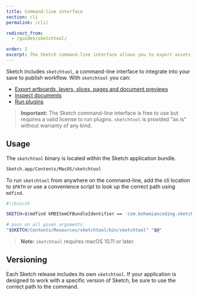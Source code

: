 ```yaml
---
title: Command-line interface
section: cli
permalink: /cli/

redirect_from:
  - /guides/sketchtool/

order: 2
excerpt: The Sketch command-line interface allows you to export assets, inspect documents and run plugins
---
```


Sketch includes `sketchtool`, a command-line interface to integrate into your save to publish workflow. With `sketchtool` you can:

- [Export artboards, layers, slices, pages and document previews](/cli/export-assets)
- [Inspect documents](/cli/inspect-document)
- [Run plugins](/cli/run-plugin)

> **Important:** The Sketch command-line interface is free to use but requires a valid license to run plugins. `sketchtool` is provided "as is" without warranty of any kind.

## Usage

The `sketchtool` binary is located within the Sketch application bundle.

```sh
Sketch.app/Contents/MacOS/sketchtool
```

To run `sketchtool` from anywhere on the command-line, add the cli location to `$PATH` or use a convenience script to look up the correct path using `mdfind`.

```sh
#!/bin/sh

SKETCH=$(mdfind kMDItemCFBundleIdentifier == 'com.bohemiancoding.sketch3' | head -n 1)

# pass on all given arguments
"$SKETCH/Contents/Resources/sketchtool/bin/sketchtool" "$@"
```

> **Note:** `sketchtool` requires macOS 10.11 or later.

## Versioning

Each Sketch release includes its own `sketchtool`. If your application is designed to work with a specific version of Sketch, be sure to use the correct path to the command.

